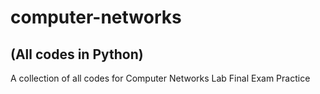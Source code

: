 # computer-networks
## (All codes in Python)
A collection of all codes for Computer Networks Lab Final Exam Practice
